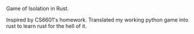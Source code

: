 Game of Isolation in Rust.  

Inspired by CS6601's homework. Translated my working python game into rust to learn rust for the hell of it.
